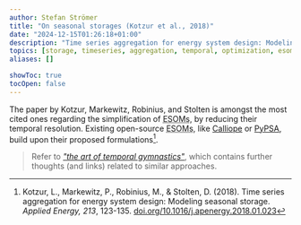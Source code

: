 ```yaml
---
author: Stefan Strömer
title: "On seasonal storages (Kotzur et al., 2018)"
date: "2024-12-15T01:26:18+01:00"
description: "Time series aggregation for energy system design: Modeling seasonal storage."
topics: [storage, timeseries, aggregation, temporal, optimization, esom]
aliases: []

showToc: true
tocOpen: false
---
```


The paper by Kotzur, Markewitz, Robinius, and Stolten is amongst the most cited ones regarding the simplification of <abbr title="Energy System Optimization Models">ESOMs</abbr>, by reducing their temporal resolution. Existing open-source <abbr title="Energy System Optimization Models">ESOMs</abbr>, like [Calliope](https://www.callio.pe/) or [PyPSA](https://github.com/PyPSA/pypsa), build upon their proposed formulations[^1].

> Refer to [_"the art of temporal gymnastics"_](../math/temporal-gymnastics.md), which contains further thoughts (and links) related to similar approaches.

[^1]: Kotzur, L., Markewitz, P., Robinius, M., & Stolten, D. (2018). Time series aggregation for energy system design: Modeling seasonal storage. _Applied Energy, 213_, 123-135. [doi.org/10.1016/j.apenergy.2018.01.023](https://doi.org/10.1016/j.apenergy.2018.01.023)
